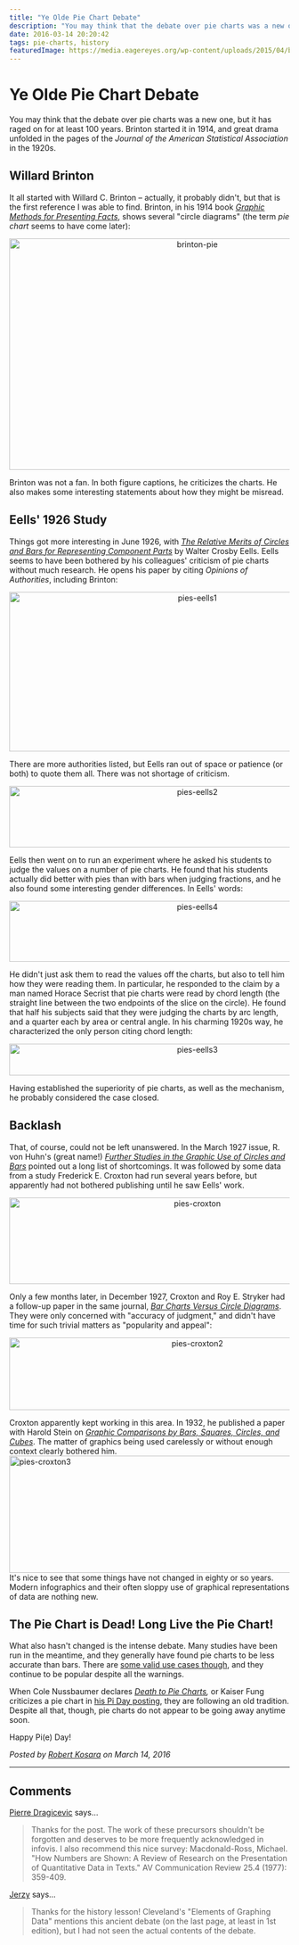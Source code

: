 ```yaml
---
title: "Ye Olde Pie Chart Debate"
description: "You may think that the debate over pie charts was a new one, but it has raged on for at least 100 years. Brinton started it in 1914, and great drama unfolded in the pages of the Journal of the American Statistical Association in the 1920s."
date: 2016-03-14 20:20:42
tags: pie-charts, history
featuredImage: https://media.eagereyes.org/wp-content/uploads/2015/04/brinton-pie.gif
---
```


# Ye Olde Pie Chart Debate

You may think that the debate over pie charts was a new one, but it has raged on for at least 100 years. Brinton started it in 1914, and great drama unfolded in the pages of the <em>Journal of the American Statistical Association</em> in the 1920s.

## Willard Brinton

It all started with Willard C. Brinton – actually, it probably didn't, but that is the first reference I was able to find. Brinton, in his 1914 book <em><a href="https://archive.org/stream/cu31924032626792">Graphic Methods for Presenting Facts</a></em>, shows several "circle diagrams" (the term <em>pie chart</em> seems to have come later):

<p align="center"><img class="aligncenter size-full wp-image-9166" src="https://media.eagereyes.org/wp-content/uploads/2015/04/brinton-pie.gif" alt="brinton-pie" width="660" height="415" /></p>

Brinton was not a fan. In both figure captions, he criticizes the charts. He also makes some interesting statements about how they might be misread.

## Eells' 1926 Study

Things got more interesting in June 1926, with <em><a href="http://www.jstor.org/stable/2277140">The Relative Merits of Circles and Bars for Representing Component Parts</a></em> by Walter Crosby Eells. Eells seems to have been bothered by his colleagues' criticism of pie charts without much research. He opens his paper by citing <em>Opinions of Authorities</em>, including Brinton:

<p align="center"><img class="aligncenter size-full wp-image-9171" src="https://media.eagereyes.org/wp-content/uploads/2016/03/pies-eells1.gif" alt="pies-eells1" width="660" height="286" /></p>

There are more authorities listed, but Eells ran out of space or patience (or both) to quote them all. There was not shortage of criticism.

<p align="center"><img class="aligncenter size-full wp-image-9172" src="https://media.eagereyes.org/wp-content/uploads/2016/03/pies-eells2.gif" alt="pies-eells2" width="660" height="110" /></p>

Eells then went on to run an experiment where he asked his students to judge the values on a number of pie charts. He found that his students actually did better with pies than with bars when judging fractions, and he also found some interesting gender differences. In Eells' words:

<p align="center"><img class="aligncenter size-full wp-image-9174" src="https://media.eagereyes.org/wp-content/uploads/2016/03/pies-eells4.gif" alt="pies-eells4" width="660" height="109" /></p>

He didn't just ask them to read the values off the charts, but also to tell him how they were reading them. In particular, he responded to the claim by a man named Horace Secrist that pie charts were read by chord length (the straight line between the two endpoints of the slice on the circle). He found that half his subjects said that they were judging the charts by arc length, and a quarter each by area or central angle. In his charming 1920s way, he characterized the only person citing chord length:

<p align="center"><img class="aligncenter size-full wp-image-9173" src="https://media.eagereyes.org/wp-content/uploads/2016/03/pies-eells3.gif" alt="pies-eells3" width="660" height="57" /></p>

Having established the superiority of pie charts, as well as the mechanism, he probably considered the case closed.

## Backlash

That, of course, could not be left unanswered. In the March 1927 issue, R. von Huhn's (great name!) <em><a href="http://www.jstor.org/stable/2277140">Further Studies in the Graphic Use of Circles and Bars</a></em> pointed out a long list of shortcomings. It was followed by some data from a study Frederick E. Croxton had run several years before, but apparently had not bothered publishing until he saw Eells' work.

<p align="center"><img class="aligncenter size-full wp-image-9168" src="https://media.eagereyes.org/wp-content/uploads/2016/03/pies-croxton.gif" alt="pies-croxton" width="660" height="155" /></p>

Only a few months later, in December 1927, Croxton and Roy E. Stryker had a follow-up paper in the same journal, <a href="http://www.jstor.org/stable/2276829"><em>Bar Charts Versus Circle Diagrams</em></a>. They were only concerned with "accuracy of judgment," and didn't have time for such trivial matters as "popularity and appeal":

<p align="center"><img class="aligncenter size-full wp-image-9169" src="https://media.eagereyes.org/wp-content/uploads/2016/03/pies-croxton2.gif" alt="pies-croxton2" width="660" height="130" /></p>

Croxton apparently kept working in this area. In 1932, he published a paper with Harold Stein on <a href="http://www.jstor.org/stable/2277880"><em>Graphic Comparisons by Bars, Squares, Circles, and Cubes</em></a>. The matter of graphics being used carelessly or without enough context clearly bothered him.
<img class="aligncenter size-full wp-image-9170" src="https://media.eagereyes.org/wp-content/uploads/2016/03/pies-croxton3.gif" alt="pies-croxton3" width="1320" height="210" />It's nice to see that some things have not changed in eighty or so years. Modern infographics and their often sloppy use of graphical representations of data are nothing new.

## The Pie Chart is Dead! Long Live the Pie Chart!

What also hasn't changed is the intense debate. Many studies have been run in the meantime, and they generally have found pie charts to be less accurate than bars. There are <a href="/criticism/in-defense-of-pie-charts">some valid use cases though</a>, and they continue to be popular despite all the warnings.

When Cole Nussbaumer declares <em><a href="http://www.storytellingwithdata.com/2015/03/the-great-pie-debate.html">Death to Pie Charts</a>,</em> or Kaiser Fung criticizes a pie chart in <a href="http://junkcharts.typepad.com/junk_charts/2016/03/which-way-to-die-the-bard-asked-onelesspie.html">his Pi Day posting</a>, they are following an old tradition. Despite all that, though, pie charts do not appear to be going away anytime soon.

Happy Pi(e) Day!


_Posted by <a href="/about">Robert Kosara</a> on March 14, 2016_


<aside class="comments">

---
## Comments

<a href="https://www.lri.fr/~dragice/" rel="nofollow noopener" target="_blank">Pierre Dragicevic</a> says…
>	Thanks for the post. The work of these precursors shouldn't be forgotten and deserves to be more frequently acknowledged in infovis. I also recommend this nice survey: Macdonald-Ross, Michael. "How Numbers are Shown: A Review of Research on the Presentation of Quantitative Data in Texts." AV Communication Review 25.4 (1977): 359-409.

<a href="http://civilstatistician.wordpress.com/" rel="nofollow noopener" target="_blank">Jerzy</a> says…
>	Thanks for the history lesson! Cleveland's "Elements of Graphing Data" mentions this ancient debate (on the last page, at least in 1st edition), but I had not seen the actual contents of the debate.

</aside>

